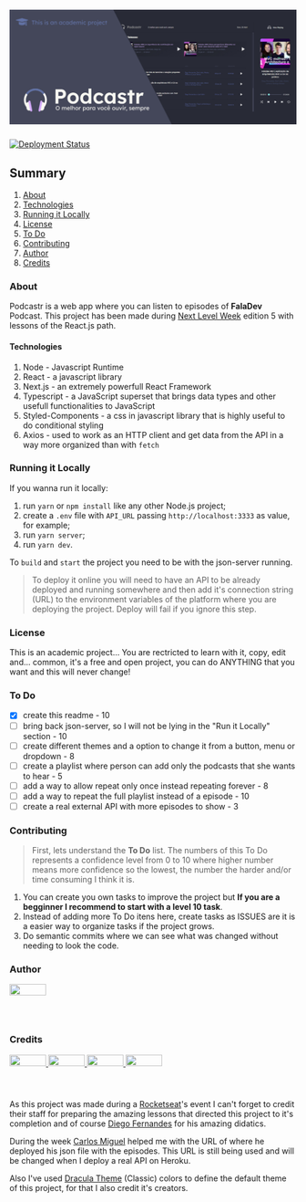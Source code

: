 # ![](https://raw.githubusercontent.com/euaaron/nlw-five-react/development/public/PodcastrHeader.jpg)

[![Deployment Status](https://vercelbadge.vercel.app/api/euaaron/nlw-five-react?style=flat-square)](https://podcastr.euaaron.codes)


## Summary

1. [About](#about)
2. [Technologies](#technologies)
3. [Running it Locally](#running-it-locally)
4. [License](#license)
5. [To Do](#to-do)
6. [Contributing](#contributing)
7. [Author](#author)
8. [Credits](#credits)

### About

Podcastr is a web app where you can listen to episodes of **FalaDev** Podcast.
This project has been made during [Next Level Week](https://nextlevelweek.com/) edition 5 with lessons of the React.js path.

#### Technologies

1. Node - Javascript Runtime
2. React - a javascript library
3. Next.js - an extremely powerfull React Framework
4. Typescript - a JavaScript superset that brings data types and other usefull functionalities to JavaScript
5. Styled-Components - a css in javascript library that is highly useful to do conditional styling
6. Axios - used to work as an HTTP client and get data from the API in a way more organized than with `fetch`

### Running it Locally

If you wanna run it locally: 

1. run `yarn` or `npm install` like any other Node.js project;
2. create a `.env` file with `API_URL` passing `http://localhost:3333` as value, for example;
3. run `yarn server`;
4. run `yarn dev`.

To `build` and `start` the project you need to be with the json-server running.

>  To deploy it online you will need to have an API to be already deployed and running somewhere and then add it's connection string (URL) to the environment variables of the platform where you are deploying the project. Deploy will fail if you ignore this step.

### License

This is an academic project... You are rectricted to learn with it, copy, edit and... common, it's a free and open project, you can do ANYTHING that you want and this will never change!

### To Do

- [x] create this readme - 10
- [ ] bring back json-server, so I will not be lying in the "Run it Locally" section - 10
- [ ] create different themes and a option to change it from a button, menu or dropdown - 8
- [ ] create a playlist where person can add only the podcasts that she wants to hear - 5
- [ ] add a way to allow repeat only once instead repeating forever - 8
- [ ] add a way to repeat the full playlist instead of a episode - 10
- [ ] create a real external API with more episodes to show - 3

### Contributing

> First, lets understand the **To Do** list. 
> The numbers of this To Do represents a confidence level from 0 to 10 where higher number means more confidence so the lowest, the number the harder and/or time consuming I think it is. 

1. You can create you own tasks to improve the project but **If you are a begginner I recommend to start with a level 10 task**.
2. Instead of adding more To Do itens here, create tasks as ISSUES are it is a easier way to organize tasks if the project grows.
3. Do semantic commits where we can see what was changed without needing to look the code.

### Author

<a href="https://github.com/euaaron">
  <img style="height:auto;" alt="" width="64" height="64" src="https://github.com/euaaron.png" />
</a>

### Credits

<a href="https://github.com/diego3g">
<img style="height:auto;" alt="" width="64" height="64" src="https://github.com/diego3g.png" />
</a>
<a href="https://github.com/Roketseat">
<img style="height:auto;" alt="" width="64" height="64" src="https://avatars.githubusercontent.com/u/28929274?s=200&v=4" />
</a><a href="https://github.com/zenorocha">
<img style="height:auto;" alt="" width="64" height="64" src="https://github.com/zenorocha.png" />
</a><a href="https://github.com/solrachix">
<img style="height:auto;" alt="" width="64" height="64" src="https://github.com/solrachix.png" />
</a>

As this project was made during a [Rocketseat](https://github.com/Rocketseat)'s event I can't forget to credit their staff for preparing the amazing lessons that directed this project to it's completion and of course [Diego Fernandes](https://github.com/diego3g) for his amazing didatics.

During the week [Carlos Miguel](https://github.com/solrachix) helped me with the URL of where he deployed his json file with the episodes. This URL is still being used and will be changed when I deploy a real API on Heroku.

Also I've used [Dracula Theme](https://draculatheme.com/) (Classic) colors to define the default theme of this project, for that I also credit it's creators.
